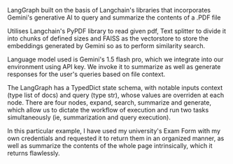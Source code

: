 LangGraph built on the basis of Langchain's libraries that incorporates Gemini's generative AI to query and summarize the contents of a .PDF file

Utilises Langchain's PyPDF library to read given pdf, Text splitter to divide it into chunks of defined sizes and FAISS as the vectorstore to store the embeddings generated by Gemini so as to perform similarity search.

Language model used is Gemini's 1.5 flash pro, which we integrate into our environment using API key. We invoke it to summarize as well as generate responses for the user's queries based on file context.

The LangGraph has a TypedDict state schema, with notable inputs context (type list of docs) and query (type str), whose values are overriden at each node. There are four nodes, expand, search, summarize and generate, which allow us to dictate the workflow of execution and run two tasks simultaneously (ie, summarization and query execution).


In this particular example, I have used my university's Exam Form with my own credentials and requested it to return them in an organized manner, as well as summarize the contents of the whole page intrinsically, which it returns flawlessly.
